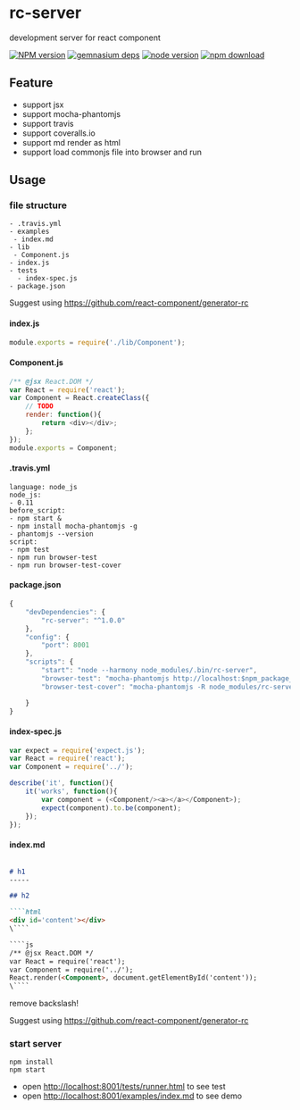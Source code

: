 # rc-server

development server for react component

[![NPM version][npm-image]][npm-url]
[![gemnasium deps][gemnasium-image]][gemnasium-url]
[![node version][node-image]][node-url]
[![npm download][download-image]][download-url]

[npm-image]: http://img.shields.io/npm/v/rc-server.svg?style=flat-square
[npm-url]: http://npmjs.org/package/rc-server
[travis-image]: https://img.shields.io/travis/react-component/server.svg?style=flat-square
[travis-url]: https://travis-ci.org/react-component/server
[coveralls-image]: https://img.shields.io/coveralls/react-component/server.svg?style=flat-square
[coveralls-url]: https://coveralls.io/r/react-component/server?branch=master
[gemnasium-image]: http://img.shields.io/gemnasium/react-component/server.svg?style=flat-square
[gemnasium-url]: https://gemnasium.com/react-component/server
[node-image]: https://img.shields.io/badge/node.js-%3E=_0.11-green.svg?style=flat-square
[node-url]: http://nodejs.org/download/
[download-image]: https://img.shields.io/npm/dm/rc-server.svg?style=flat-square
[download-url]: https://npmjs.org/package/rc-server

## Feature

* support jsx
* support mocha-phantomjs
* support travis
* support coveralls.io
* support md render as html
* support load commonjs file into browser and run


## Usage

### file structure

```
- .travis.yml
- examples
 - index.md
- lib
 - Component.js
- index.js
- tests
  - index-spec.js
- package.json
```

Suggest using https://github.com/react-component/generator-rc

#### index.js

```js
module.exports = require('./lib/Component');
```

#### Component.js

```js
/** @jsx React.DOM */
var React = require('react');
var Component = React.createClass({
    // TODO
    render: function(){
        return <div></div>;
    };
});
module.exports = Component;
```

#### .travis.yml

```
language: node_js
node_js:
- 0.11
before_script:
- npm start &
- npm install mocha-phantomjs -g
- phantomjs --version
script:
- npm test
- npm run browser-test
- npm run browser-test-cover
```

#### package.json

```js
{
    "devDependencies": {
        "rc-server": "^1.0.0"
    },
    "config": {
        "port": 8001
    },
    "scripts": {
        "start": "node --harmony node_modules/.bin/rc-server",
        "browser-test": "mocha-phantomjs http://localhost:$npm_package_config_port/tests/runner.html",
        "browser-test-cover": "mocha-phantomjs -R node_modules/rc-server/node_modules/node-jscover/lib/reporters/mocha/console http://localhost:$npm_package_config_port/tests/runner.html?coverage"

    }
}
```

#### index-spec.js

```js
var expect = require('expect.js');
var React = require('react');
var Component = require('../');

describe('it', function(){
    it('works', function(){
        var component = (<Component/><a></a></Component>);
        expect(component).to.be(component);
    });
});
```

#### index.md

```md

# h1
-----

## h2

````html
<div id='content'></div>
\````

````js
/** @jsx React.DOM */
var React = require('react');
var Component = require('../');
React.render(<Component>, document.getElementById('content'));
\````

```

remove backslash!

Suggest using https://github.com/react-component/generator-rc

### start server

```
npm install
npm start
```

* open [http://localhost:8001/tests/runner.html](http://localhost:8001/tests/runner.html) to see test
* open [http://localhost:8001/examples/index.md](http://localhost:8001/examples/index.md) to see demo